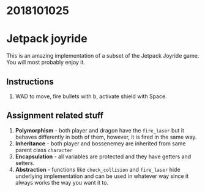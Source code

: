 # 2018101025

# Jetpack joyride

This is an amazing implementation of a subset of the Jetpack Joyride game. You will most probably enjoy it.

## Instructions

1. WAD to move, fire bullets with b, activate shield with Space.

## Assignment related stuff

1. **Polymorphism** - both player and dragon have the `fire_laser` but it behaves differently in both of them, however, it is fired in the same way.
2. **Inheritance** - both player and bossenemey are inherited from same parent class `character`
3. **Encapsulation** - all variables are protected and they have getters and setters.
4. **Abstraction** - functions like `check_collision` and `fire_laser` hide underlying implementation and can be used in whatever way since it always works the way you want it to.
